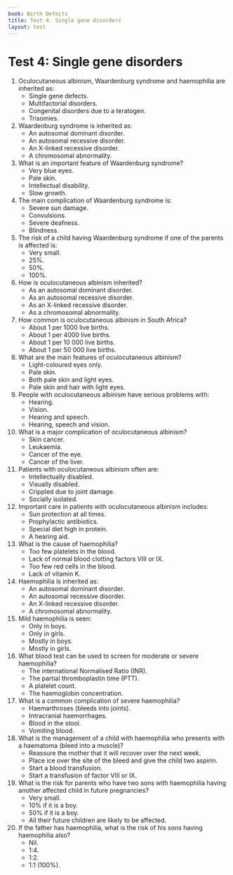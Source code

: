```yaml
---
book: Birth Defects
title: Test 4. Single gene disorders
layout: test
---
```


# Test 4: Single gene disorders

1.	Oculocutaneous albinism, Waardenburg syndrome and haemophilia are inherited as:
	+	Single gene defects.
	-	Multifactorial disorders.
	-	Congenital disorders due to a teratogen.
	-	Trisomies.
2.	Waardenburg syndrome is inherited as:
	+	An autosomal dominant disorder.
	-	An autosomal recessive disorder.
	-	An X-linked recessive disorder.
	-	A chromosomal abnormality.
3.	What is an important feature of Waardenburg syndrome?
	+	Very blue eyes.
	-	Pale skin.
	-	Intellectual disability.
	-	Slow growth.
4.	The main complication of Waardenburg syndrome is:
	-	Severe sun damage.
	-	Convulsions.
	+	Severe deafness.
	-	Blindness.
5.	The risk of a child having Waardenburg syndrome if one of the parents is affected is:
	-	Very small.
	-	25%.
	+	50%.
	-	100%.
6.	How is oculocutaneous albinism inherited?
	-	As an autosomal dominant disorder.
	+	As an autosomal recessive disorder.
	-	As an X-linked recessive disorder.
	-	As a chromosomal abnormality.
7.	How common is oculocutaneous albinism in South Africa?
	-	About 1 per 1000 live births.
	+	About 1 per 4000 live births.
	-	About 1 per 10 000 live births.
	-	About 1 per 50 000 live births.
8.	What are the main features of oculocutaneous albinism?
	-	Light-coloured eyes only.
	-	Pale skin.
	-	Both pale skin and light eyes.
	+	Pale skin and hair with light eyes.
9.	People with oculocutaneous albinism have serious problems with:
	-	Hearing.
	+	Vision.
	-	Hearing and speech.
	-	Hearing, speech and vision.
10.	What is a major complication of oculocutaneous albinism?
	+	Skin cancer.
	-	Leukaemia.
	-	Cancer of the eye.
	-	Cancer of the liver.
11.	Patients with oculocutaneous albinism often are:
	-	Intellectually disabled.
	-	Visually disabled.
	+	Crippled due to joint damage.
	-	Socially isolated.
12.	Important care in patients with oculocutaneous albinism includes:
	+	Sun protection at all times.
	-	Prophylactic antibiotics.
	-	Special diet high in protein.
	-	A hearing aid.
13.	What is the cause of haemophilia?
	-	Too few platelets in the blood.
	+	Lack of normal blood clotting factors VIII or IX.
	-	Too few red cells in the blood.
	-	Lack of vitamin K.
14.	Haemophilia is inherited as:
	-	An autosomal dominant disorder.
	-	An autosomal recessive disorder.
	+	An X-linked recessive disorder.
	-	A chromosomal abnormality.
15.	Mild haemophilia is seen:
	-	Only in boys.
	-	Only in girls.
	+	Mostly in boys.
	-	Mostly in girls.
16.	What blood test can be used to screen for moderate or severe haemophilia?
	-	The international Normalised Ratio (INR).
	+	The partial thromboplastin time (PTT).
	-	A platelet count.
	-	The haemoglobin concentration.
17.	What is a common complication of severe haemophilia?
	+	Haemarthroses (bleeds into joints).
	-	Intracranial haemorrhages.
	-	Blood in the stool.
	-	Vomiting blood.
18.	What is the management of a child with haemophilia who presents with a haematoma (bleed into a muscle)?
	-	Reassure the mother that it will recover over the next week.
	-	Place ice over the site of the bleed and give the child two aspirin.
	-	Start a blood transfusion.
	+	Start a transfusion of factor VIII or IX.
19.	What is the risk for parents who have two sons with haemophilia having another affected child in future pregnancies?
	-	Very small.
	-	10% if it is a boy.
	+	50% if it is a boy.
	-	All their future children are likely to be affected.
20.	If the father has haemophilia, what is the risk of his sons having haemophilia also?
	+	Nil.
	-	1:4.	
	-	1:2.	
	-	1:1 (100%).
